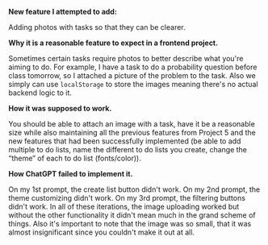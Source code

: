 **New feature I attempted to add:**

Adding photos with tasks so that they can be clearer.

**Why it is a reasonable feature to expect in a frontend project.**

Sometimes certain tasks require photos to better describe what you're aiming to do. For example, I have a task to do a probability question before class tomorrow, so I attached a picture of the problem to the task. Also we simply can use `localStorage` to store the images meaning there's no actual backend logic to it. 

**How it was supposed to work.**

You should be able to attach an image with a task, have it be a reasonable size while also maintaining all the previous features from Project 5 and the new features that had been successfully implemented (be able to add multiple to do lists, name the different to do lists you create, change the “theme” of each to do list (fonts/color)). 

**How ChatGPT failed to implement it.**

On my 1st prompt, the create list button didn't work. On my 2nd prompt, the theme customizing didn't work. On my 3rd prompt, the filtering buttons didn't work. In all of these iterations, the image uploading worked but without the other functionality it didn't mean much in the grand scheme of things. Also it's important to note that the image was so small, that it was almost insignificant since you couldn't make it out at all. 